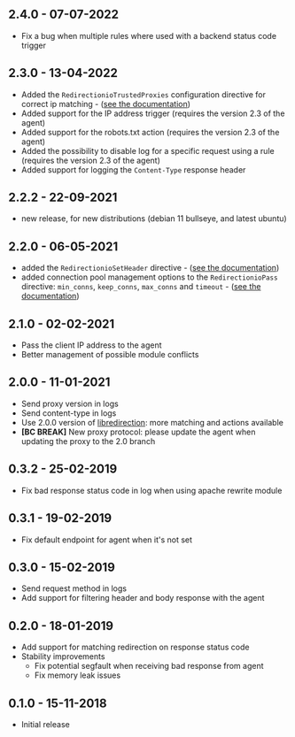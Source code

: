 ## 2.4.0 - 07-07-2022

 * Fix a bug when multiple rules where used with a backend status code trigger

## 2.3.0 - 13-04-2022

 * Added the `RedirectionioTrustedProxies` configuration directive for correct ip matching - ([see the documentation](https://redirection.io/documentation/developer-documentation/apache-module#redirectioniotrustedproxies))
 * Added support for the IP address trigger (requires the version 2.3 of the agent)
 * Added support for the robots.txt action (requires the version 2.3 of the agent)
 * Added the possibility to disable log for a specific request using a rule (requires the version 2.3 of the agent)
 * Added support for logging the `Content-Type` response header

## 2.2.2 - 22-09-2021

 * new release, for new distributions (debian 11 bullseye, and latest ubuntu)

## 2.2.0 - 06-05-2021

 * added the `RedirectionioSetHeader` directive - ([see the documentation](https://redirection.io/documentation/developer-documentation/apache-module#redirectioniosetheader))
 * added connection pool management options to the `RedirectionioPass` directive: `min_conns`, `keep_conns`, `max_conns` and `timeout` - ([see the documentation](https://redirection.io/documentation/developer-documentation/apache-module#redirectioniopass))

## 2.1.0 - 02-02-2021

 * Pass the client IP address to the agent
 * Better management of possible module conflicts

## 2.0.0 - 11-01-2021

 * Send proxy version in logs
 * Send content-type in logs
 * Use 2.0.0 version of [libredirection](https://github.com/redirectionio/libredirectionio): more matching and actions available
 * **[BC BREAK]** New proxy protocol: please update the agent when updating the proxy to the 2.0 branch

## 0.3.2 - 25-02-2019

 * Fix bad response status code in log when using apache rewrite module

## 0.3.1 - 19-02-2019

 * Fix default endpoint for agent when it's not set

## 0.3.0 - 15-02-2019

 * Send request method in logs
 * Add support for filtering header and body response with the agent

## 0.2.0 - 18-01-2019

 * Add support for matching redirection on response status code
 * Stability improvements
    * Fix potential segfault when receiving bad response from agent
    * Fix memory leak issues

## 0.1.0 - 15-11-2018

 * Initial release
